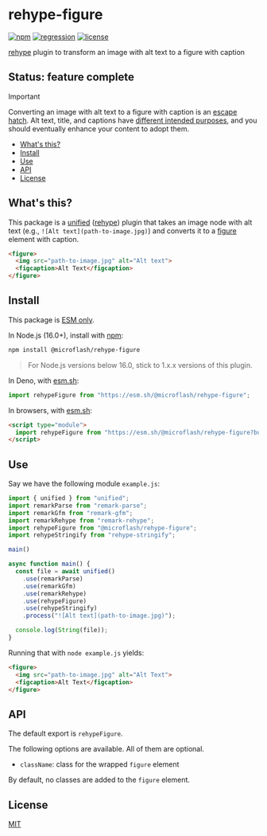 # rehype-figure

[![npm](https://img.shields.io/npm/v/@microflash/rehype-figure)](https://www.npmjs.com/package/@microflash/rehype-figure)
[![regression](https://github.com/Microflash/rehype-figure/actions/workflows/regression.yml/badge.svg)](https://github.com/Microflash/rehype-figure/actions/workflows/regression.yml)
[![license](https://img.shields.io/npm/l/@microflash/rehype-figure)](./LICENSE.md)

[rehype](https://github.com/rehypejs/rehype) plugin to transform an image with alt text to a figure with caption

## Status: feature complete

> [!IMPORTANT]
> Converting an image with alt text to a figure with caption is an [escape hatch](https://en.wiktionary.org/wiki/escape_hatch). Alt text, title, and captions have [different intended purposes](https://www.stylemanual.gov.au/content-types/images/alt-text-captions-and-titles-images), and you should eventually enhance your content to adopt them.

- [What's this?](#whats-this)
- [Install](#install)
- [Use](#use)
- [API](#api)
- [License](#license)

## What's this?

This package is a [unified](https://github.com/unifiedjs/unified) ([rehype](https://github.com/rehypejs/rehype)) plugin that takes an image node with alt text (e.g., `![Alt text](path-to-image.jpg)`) and converts it to a [figure](https://developer.mozilla.org/en-US/docs/Web/HTML/Element/figure) element with caption.

```html
<figure>
  <img src="path-to-image.jpg" alt="Alt text">
  <figcaption>Alt Text</figcaption>
</figure>
```

## Install

This package is [ESM only](https://gist.github.com/sindresorhus/a39789f98801d908bbc7ff3ecc99d99c).

In Node.js (16.0+), install with [npm](https://docs.npmjs.com/cli/install):

```sh
npm install @microflash/rehype-figure
```

> For Node.js versions below 16.0, stick to 1.x.x versions of this plugin.

In Deno, with [esm.sh](https://esm.sh/):

```js
import rehypeFigure from "https://esm.sh/@microflash/rehype-figure";
```

In browsers, with [esm.sh](https://esm.sh/):

```html
<script type="module">
  import rehypeFigure from "https://esm.sh/@microflash/rehype-figure?bundle";
</script>
```

## Use

Say we have the following module `example.js`:

```js
import { unified } from "unified";
import remarkParse from "remark-parse";
import remarkGfm from "remark-gfm";
import remarkRehype from "remark-rehype";
import rehypeFigure from "@microflash/rehype-figure";
import rehypeStringify from "rehype-stringify";

main()

async function main() {
  const file = await unified()
    .use(remarkParse)
    .use(remarkGfm)
    .use(remarkRehype)
    .use(rehypeFigure)
    .use(rehypeStringify)
    .process("![Alt text](path-to-image.jpg)");

  console.log(String(file));
}
```

Running that with `node example.js` yields:

```html
<figure>
  <img src="path-to-image.jpg" alt="Alt Text">
  <figcaption>Alt Text</figcaption>
</figure>
```

## API

The default export is `rehypeFigure`.

The following options are available. All of them are optional.

- `className`: class for the wrapped `figure` element

By default, no classes are added to the `figure` element.

## License

[MIT](./LICENSE.md)
